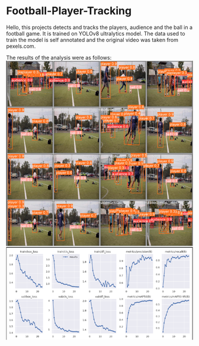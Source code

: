 # Football-Player-Tracking

Hello, this projects detects and tracks the players, audience and the ball in a football game. It is trained on YOLOv8 ultralytics model. The data used to train the model is self annotated and the original video was taken from pexels.com. 

The results of the analysis were as follows: 
![Output](https://github.com/SambhavMishra/Football-Player-Tracking/blob/8d17c5032abd0387132205c14549804d909e6ed0/output%20images.png)
![Results](https://github.com/SambhavMishra/Football-Player-Tracking/blob/8d17c5032abd0387132205c14549804d909e6ed0/results.png)
